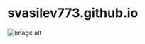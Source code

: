 # svasilev773.github.io
![Image alt](https://github.com/{svasilev773}/{svasilev773.github.io}/raw/{main}/{photo_2022-09-10_13-25-15.jpg}/image.jpg)
